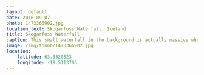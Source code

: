```yaml
---
layout: default
date: 2016-09-07
photo: 1473366902.jpg
location_text: Skogarfoss Waterfall, Iceland
title: Skogarfoss Waterfall
caption: This small waterfall in the background is actually massive when you get close to it. The water in the foreground is actually a small lake formed from the water coming from the waterfall, which is 60 meters high!
image: /img/thumb/1473366902.jpg
location:
    latitude: 63.5320523
    longitude: -19.5113706
---
```

